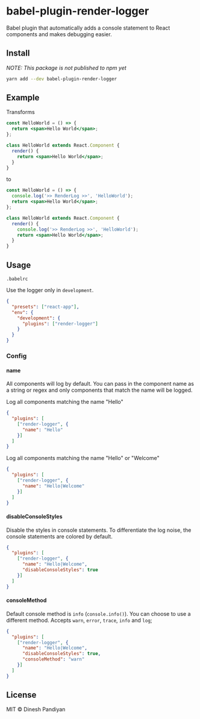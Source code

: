 # babel-plugin-render-logger

Babel plugin that automatically adds a console statement to React components and makes debugging easier.

## Install

_NOTE: This package is not published to npm yet_

```sh
yarn add --dev babel-plugin-render-logger
```

## Example

Transforms

```jsx
const HelloWorld = () => {
  return <span>Hello World</span>;
};

class HelloWorld extends React.Component {
  render() {
    return <span>Hello World</span>;
  }
}
```

to

```jsx
const HelloWorld = () => {
  console.log('>> RenderLog >>', 'HelloWorld');
  return <span>Hello World</span>;
};

class HelloWorld extends React.Component {
  render() {
    console.log('>> RenderLog >>', 'HelloWorld');
    return <span>Hello World</span>;
  }
}
```

## Usage

`.babelrc`

Use the logger only in `development`.

```json
{
  "presets": ["react-app"],
  "env": {
    "development": {
      "plugins": ["render-logger"]
    }
  }
}
```

### Config

#### name

All components will log by default. You can pass in the component name as a string or regex and only components that match the name will be logged.

Log all components matching the name "Hello"

```json
{
  "plugins": [
    ["render-logger", {
      "name": "Hello"
    }]
  ]
}
```

Log all components matching the name "Hello" or "Welcome"

```json
{
  "plugins": [
    ["render-logger", {
      "name": "Hello|Welcome"
    }]
  ]
}
```

#### disableConsoleStyles

Disable the styles in console statements. To differentiate the log noise, the console statements are colored by default.

```json
{
  "plugins": [
    ["render-logger", {
      "name": "Hello|Welcome",
      "disableConsoleStyles": true
    }]
  ]
}
```

#### consoleMethod

Default console method is `info` (`console.info()`). You can choose to use a different method. Accepts `warn`, `error`, `trace`, `info` and `log`;

```json
{
  "plugins": [
    ["render-logger", {
      "name": "Hello|Welcome",
      "disableConsoleStyles": true,
      "consoleMethod": "warn"
    }]
  ]
}
```

## License

MIT © Dinesh Pandiyan
